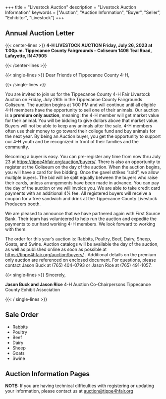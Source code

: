 +++
title = "Livestock Auction"
description = "Livestock Auction Information"
keywords = ["Auction", "Auction Information", "Buyer", "Seller", "Exhibitor", "Livestock"]
+++

## Annual Auction Letter

{{< center-lines >}}
<strong>4-H LIVESTOCK AUCTION
Friday, July 26, 2023 at 1:00p.m.
Tippecanoe County Fairgrounds – Coliseum
1406 Teal Road, Lafayette, IN 47905</strong>

{{< /center-lines >}}

{{< single-lines >}}
Dear Friends of Tippecanoe County 4-H,

{{< /single-lines >}}

You are invited to join us for the Tippecanoe County 4-H Fair Livestock Auction on Friday, July 26th in the Tippecanoe County Fairgrounds Coliseum. The auction begins at 1:00 PM and will continue until all eligible 4-H members have the opportunity to sell one of their animals. Our auction is a __premium only auction__, meaning: the 4-H member will get market value for their animal. You will be bidding to give dollars above that market value. Buyers will not be able to keep any animals after the sale. 4-H members often use their money to go toward their college fund and buy animals for the next year. By being an Auction buyer, you get the opportunity to support our 4-H youth and be recognized in front of their families and the community.

Becoming a buyer is easy. You can pre-register any time from now thru July 23 at https://tippe4hfair.org/auction/buyers/. There is also an opportunity to register at the Coliseum on the day of the auction. When the auction begins, you will have a card for live bidding. Once the gavel strikes “sold”, we allow multiple buyers. The bid will be split equally between the buyers who raise their cards, unless arrangements have been made in advance. You can pay the day of the auction or we will invoice you. We are able to take credit card payments with an additional 4% fee. All registered buyers will receive a coupon for a free sandwich and drink at the Tippecanoe County Livestock Producers booth.

We are pleased to announce that we have partnered again with First Source Bank. Their team has volunteered to help run the auction and expedite the payments to our hard working 4-H members. We look forward to working with them.

The order for this year’s auction is: Rabbits, Poultry, Beef, Dairy, Sheep, Goats, and Swine. Auction catalogs will be available the day of the auction, as well as published online as soon as possible at https://tippe4hfair.org/auction/buyers/ . Additional details on the premium only auction are referenced on enclosed document. For questions, please contact Jason Buck at (765) 404-0793 or Jason Rice at (765) 491-1057.

{{< single-lines >}}
Sincerely,

<strong>Jason Buck and Jason Rice</strong>
4-H Auction Co-Chairpersons
Tippecanoe County Exhibit Association

{{< / single-lines >}}

## Sale Order

- Rabbits
- Poultry
- Beef
- Dairy
- Sheep
- Goats
- Swine

## Auction Information Pages

**NOTE:** If you are having technical difficulties with registering or updating your information, please contact us at [auction@tippe4hfair.org](mailto:auction@tippe4hfair.org)
